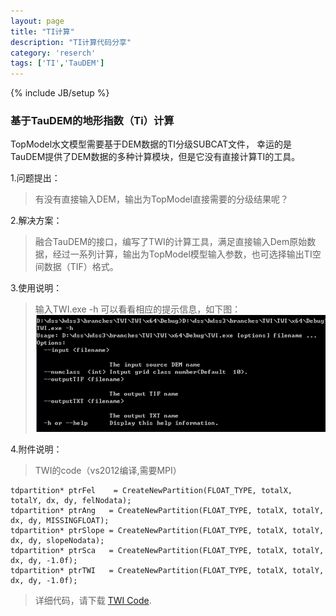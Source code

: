 ```yaml
---
layout: page
title: "TI计算"
description: "TI计算代码分享"
category: 'reserch'
tags: ['TI','TauDEM']
---
```

{% include JB/setup %}

### 基于TauDEM的地形指数（Ti）计算

TopModel水文模型需要基于DEM数据的TI分级SUBCAT文件， 幸运的是TauDEM提供了DEM数据的多种计算模块，但是它没有直接计算TI的工具。

1.问题提出：

>有没有直接输入DEM，输出为TopModel直接需要的分级结果呢？

2.解决方案：
 
>融合TauDEM的接口，编写了TWI的计算工具，满足直接输入Dem原始数据，经过一系列计算，输出为TopModel模型输入参数，也可选择输出TI空间数据（TIF）格式。

3.使用说明：

>输入TWI.exe -h 可以看看相应的提示信息，如下图：
>![](/images/TWI.jpg)

4.附件说明：

>TWI的code（vs2012编译,需要MPI）

	tdpartition* ptrFel    = CreateNewPartition(FLOAT_TYPE, totalX, totalY, dx, dy, felNodata);
	tdpartition* ptrAng   = CreateNewPartition(FLOAT_TYPE, totalX, totalY, dx, dy, MISSINGFLOAT);
	tdpartition* ptrSlope = CreateNewPartition(FLOAT_TYPE, totalX, totalY, dx, dy, slopeNodata);
	tdpartition* ptrSca   = CreateNewPartition(FLOAT_TYPE, totalX, totalY, dx, dy, -1.0f);
	tdpartition* ptrTWI   = CreateNewPartition(FLOAT_TYPE, totalX, totalY, dx, dy, -1.0f);

>详细代码，请下载 [TWI Code](/upload/TWI.tar).
